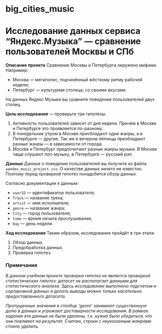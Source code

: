 # big_cities_music
# Исследование данных сервиса “Яндекс.Музыка” — сравнение пользователей Москвы и СПб

**Описание проекта** 
Сравнение Москвы и Петербурга окружено мифами. Например:
 * Москва — мегаполис, подчинённый жёсткому ритму рабочей недели;
 * Петербург — культурная столица, со своими вкусами.

На данных Яндекс Музыки вы сравните поведение пользователей двух столиц.

**Цель исследования** — проверьте три гипотезы:
1. Активность пользователей зависит от дня недели. Причём в Москве и Петербурге это проявляется по-разному.
2. В понедельник утром в Москве преобладают одни жанры, а в Петербурге — другие. Так же и вечером пятницы преобладают разные жанры — в зависимости от города. 
3. Москва и Петербург предпочитают разные жанры музыки. В Москве чаще слушают поп-музыку, в Петербурге — русский рэп.

**Данные**
Данные о поведении пользователей вы получите из файла `yandex_music_project.csv`. О качестве данных ничего не известно. Поэтому перед проверкой гипотез понадобится обзор данных. 

Согласно документации к данным:

- `userID` — идентификатор пользователя;
- `Track` — название трека;
- `artist` — имя исполнителя;
- `genre` — название жанра;
- `City` — город пользователя;
- `time` — время начала прослушивания;
- `Day` — день недели.

**Ход исследования**
Таким образом, исследование пройдёт в три этапа:
 1. Обзор данных.
 2. Предобработка данных.
 3. Проверка гипотез.


### Примечания
*В данном учебном проекте проверка гипотез не является проверкой статистических гипотез: датасет не располагает данными для статистического анализа. Здесь исследование выполнено подсчетом и сортировкой данных и делать выводы можно только касательно предоставленного датасета.*

*Пропущенные значения в столбце 'genre' занимают существенную долю в данных и угрожают достоверности исследования. В рамках задания эти данные не были удалены, т.к. нужно было убедиться, что они повлияют на результат. Считаю, строки с неуказанным жанрами стоило удалить.*
